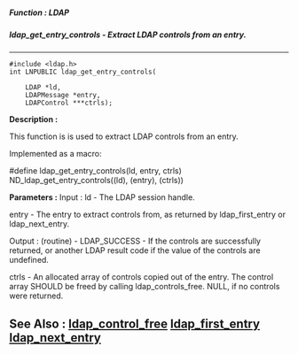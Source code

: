 ##### Function : LDAP
##### ldap_get_entry_controls - Extract LDAP controls from an entry.
---
```
#include <ldap.h>
int LNPUBLIC ldap_get_entry_controls(

	LDAP *ld,
	LDAPMessage *entry,
	LDAPControl ***ctrls);
```
**Description :**

This function is is used to extract LDAP controls from an entry.

Implemented as a macro:

#define ldap_get_entry_controls(ld, entry, ctrls) 
ND_ldap_get_entry_controls((ld), (entry), (ctrls))

**Parameters :**
Input :
ld  -  The LDAP session handle.

entry  -  The entry to extract controls from, as returned by ldap_first_entry or ldap_next_entry.

Output :
(routine)  -  LDAP_SUCCESS  - If the controls are successfully returned, or another LDAP result code if the value of the controls are undefined.


ctrls  -  An allocated array of controls copied out of the entry. The control array  SHOULD be freed by calling ldap_controls_free.  NULL, if no controls were returned.


**See Also :**
[ldap_control_free](/domino-c-api-docs/reference/Func/ldap_control_free)
[ldap_first_entry](/domino-c-api-docs/reference/Func/ldap_first_entry)
[ldap_next_entry](/domino-c-api-docs/reference/Func/ldap_next_entry)
---
